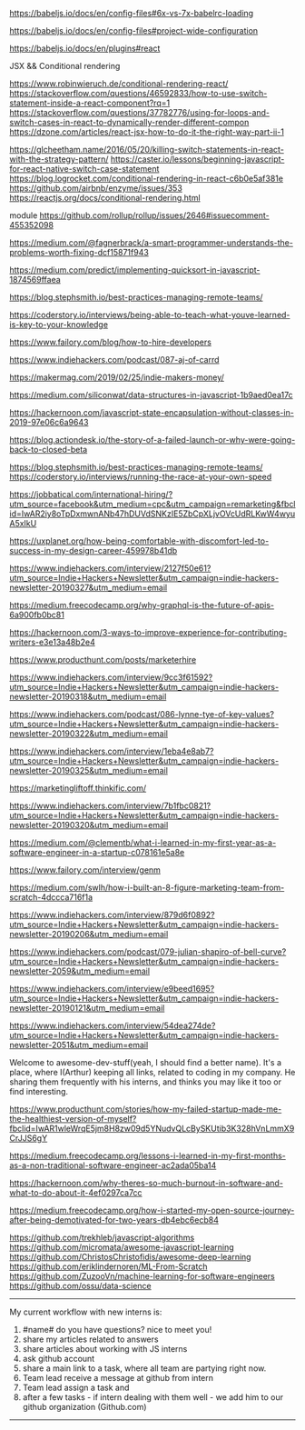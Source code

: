 https://babeljs.io/docs/en/config-files#6x-vs-7x-babelrc-loading

https://babeljs.io/docs/en/config-files#project-wide-configuration

https://babeljs.io/docs/en/plugins#react


JSX && Conditional rendering

https://www.robinwieruch.de/conditional-rendering-react/
https://stackoverflow.com/questions/46592833/how-to-use-switch-statement-inside-a-react-component?rq=1
https://stackoverflow.com/questions/37782776/using-for-loops-and-switch-cases-in-react-to-dynamically-render-different-compon
https://dzone.com/articles/react-jsx-how-to-do-it-the-right-way-part-ii-1

https://glcheetham.name/2016/05/20/killing-switch-statements-in-react-with-the-strategy-pattern/
https://caster.io/lessons/beginning-javascript-for-react-native-switch-case-statement
https://blog.logrocket.com/conditional-rendering-in-react-c6b0e5af381e
https://github.com/airbnb/enzyme/issues/353
https://reactjs.org/docs/conditional-rendering.html


module
https://github.com/rollup/rollup/issues/2646#issuecomment-455352098

https://medium.com/@fagnerbrack/a-smart-programmer-understands-the-problems-worth-fixing-dcf15871f943

https://medium.com/predict/implementing-quicksort-in-javascript-1874569ffaea

https://blog.stephsmith.io/best-practices-managing-remote-teams/

https://coderstory.io/interviews/being-able-to-teach-what-youve-learned-is-key-to-your-knowledge

https://www.failory.com/blog/how-to-hire-developers

https://www.indiehackers.com/podcast/087-aj-of-carrd  

https://makermag.com/2019/02/25/indie-makers-money/

https://medium.com/siliconwat/data-structures-in-javascript-1b9aed0ea17c

https://hackernoon.com/javascript-state-encapsulation-without-classes-in-2019-97e06c6a9643

https://blog.actiondesk.io/the-story-of-a-failed-launch-or-why-were-going-back-to-closed-beta



https://blog.stephsmith.io/best-practices-managing-remote-teams/
https://coderstory.io/interviews/running-the-race-at-your-own-speed


https://jobbatical.com/international-hiring/?utm_source=facebook&utm_medium=cpc&utm_campaign=remarketing&fbclid=IwAR2iy8oTpDxmwnANb47hDUVdSNKzIE5ZbCpXLjvOVcUdRLKwW4wyuA5xIkU


https://uxplanet.org/how-being-comfortable-with-discomfort-led-to-success-in-my-design-career-459978b41db

https://www.indiehackers.com/interview/2127f50e61?utm_source=Indie+Hackers+Newsletter&utm_campaign=indie-hackers-newsletter-20190327&utm_medium=email

https://medium.freecodecamp.org/why-graphql-is-the-future-of-apis-6a900fb0bc81

https://hackernoon.com/3-ways-to-improve-experience-for-contributing-writers-e3e13a48b2e4

https://www.producthunt.com/posts/marketerhire

https://www.indiehackers.com/interview/9cc3f61592?utm_source=Indie+Hackers+Newsletter&utm_campaign=indie-hackers-newsletter-20190318&utm_medium=email

https://www.indiehackers.com/podcast/086-lynne-tye-of-key-values?utm_source=Indie+Hackers+Newsletter&utm_campaign=indie-hackers-newsletter-20190322&utm_medium=email

https://www.indiehackers.com/interview/1eba4e8ab7?utm_source=Indie+Hackers+Newsletter&utm_campaign=indie-hackers-newsletter-20190325&utm_medium=email

https://marketingliftoff.thinkific.com/

https://www.indiehackers.com/interview/7b1fbc0821?utm_source=Indie+Hackers+Newsletter&utm_campaign=indie-hackers-newsletter-20190320&utm_medium=email

https://medium.com/@clementb/what-i-learned-in-my-first-year-as-a-software-engineer-in-a-startup-c078161e5a8e

https://www.failory.com/interview/genm

https://medium.com/swlh/how-i-built-an-8-figure-marketing-team-from-scratch-4dccca716f1a

https://www.indiehackers.com/interview/879d6f0892?utm_source=Indie+Hackers+Newsletter&utm_campaign=indie-hackers-newsletter-20190206&utm_medium=email

https://www.indiehackers.com/podcast/079-julian-shapiro-of-bell-curve?utm_source=Indie+Hackers+Newsletter&utm_campaign=indie-hackers-newsletter-2059&utm_medium=email

https://www.indiehackers.com/interview/e9beed1695?utm_source=Indie+Hackers+Newsletter&utm_campaign=indie-hackers-newsletter-20190121&utm_medium=email

https://www.indiehackers.com/interview/54dea274de?utm_source=Indie+Hackers+Newsletter&utm_campaign=indie-hackers-newsletter-2051&utm_medium=email


Welcome to awesome-dev-stuff(yeah, I should find a better name).
It's a place, where I(Arthur) keeping all links, related to coding in my company.
He sharing them frequently with his interns, and thinks you may like it too or find interesting.


https://www.producthunt.com/stories/how-my-failed-startup-made-me-the-healthiest-version-of-myself?fbclid=IwAR1wleWrqE5jm8H8zw09d5YNudvQLcBySKUtib3K328hVnLmmX9CrJJS6gY


https://medium.freecodecamp.org/lessons-i-learned-in-my-first-months-as-a-non-traditional-software-engineer-ac2ada05ba14

https://hackernoon.com/why-theres-so-much-burnout-in-software-and-what-to-do-about-it-4ef0297ca7cc

https://medium.freecodecamp.org/how-i-started-my-open-source-journey-after-being-demotivated-for-two-years-db4ebc6ecb84



https://github.com/trekhleb/javascript-algorithms
https://github.com/micromata/awesome-javascript-learning
https://github.com/ChristosChristofidis/awesome-deep-learning
https://github.com/eriklindernoren/ML-From-Scratch
https://github.com/ZuzooVn/machine-learning-for-software-engineers
https://github.com/ossu/data-science










-----






My current workflow with new interns is:
1) #name# do you have questions? nice to meet you!
2) share my articles related to answers
3) share articles about working with JS interns
4) ask github account
5) share a main link to a task, where all team are partying right now.
6) Team lead receive a message at github from intern
7) Team lead assign a task and
8) after a few tasks - if intern dealing with them well - we add him to our github organization (Github.com)


----
